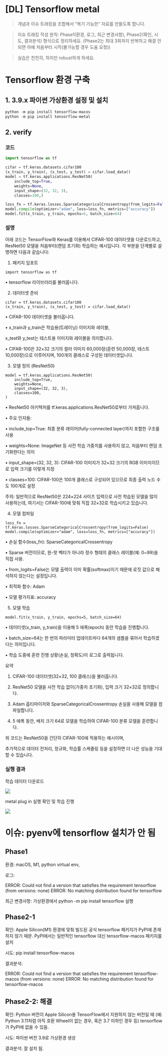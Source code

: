 # [DL] Tensorflow metal



> 개념과 이슈 트래킹을 조합해서 “복기 가능한” 자료를 만들도록 합니다.

> 이슈 트래킹 작성 원칙: Phase1(환경, 로그, 최근 변경사항), Phase2(확인, 시도, 결과분석) 형식으로 정리하세요. (Phase2는 최대 3회까지 반복하고 해결 안 되면 아예 처음부터 시작(불가능할 경우 도움 요청))

> 실습은 천천히, 하지만 robust하게 하세요. 



# Tensorflow 환경 구축

## 1. 3.9.x 파이썬 가상환경 설정 및 설치

```python
python -m pip install tensorflow-macos
python -m pip install tensorflow-metal
```

## 2. verify

### 코드

```python
import tensorflow as tf

cifar = tf.keras.datasets.cifar100
(x_train, y_train), (x_test, y_test) = cifar.load_data()
model = tf.keras.applications.ResNet50(
    include_top=True,
    weights=None,
    input_shape=(32, 32, 3),
    classes=100,)

loss_fn = tf.keras.losses.SparseCategoricalCrossentropy(from_logits=False)
model.compile(optimizer="adam", loss=loss_fn, metrics=["accuracy"])
model.fit(x_train, y_train, epochs=5, batch_size=64)
```

### 설명

아래 코드는 TensorFlow와 Keras를 이용해서 CIFAR-100 데이터셋을 다운로드하고, ResNet50 모델을 처음부터(랜덤 초기화) 학습하는 예시입니다. 각 부분을 단계별로 설명하면 다음과 같습니다:

1. 패키지 임포트

```plain text
import tensorflow as tf
```

•	tensorflow 라이브러리를 불러옵니다.

2. 데이터셋 준비

```plain text
cifar = tf.keras.datasets.cifar100
(x_train, y_train), (x_test, y_test) = cifar.load_data()
```

•	CIFAR-100 데이터셋을 불러옵니다.

•	x_train과 y_train은 학습용(트레이닝) 이미지와 레이블,

x_test와 y_test는 테스트용 이미지와 레이블을 의미합니다.

•	CIFAR-100은 32×32 크기의 컬러 이미지 60,000장(훈련 50,000장, 테스트 10,000장)으로 이루어지며, 100개의 클래스로 구성된 데이터셋입니다.

3. 모델 정의 (ResNet50)

```plain text
model = tf.keras.applications.ResNet50(
    include_top=True,
    weights=None,
    input_shape=(32, 32, 3),
    classes=100,
)
```

•	ResNet50 아키텍처를 tf.keras.applications.ResNet50로부터 가져옵니다.

•	주요 인자들:

•	include_top=True: 최종 분류 레이어(fully-connected layer)까지 포함한 구조를 사용

•	weights=None: ImageNet 등 사전 학습 가중치를 사용하지 않고, 처음부터 랜덤 초기화한다는 의미

•	input_shape=(32, 32, 3): CIFAR-100 이미지가 32×32 크기의 RGB 이미지이므로 입력 크기를 이렇게 지정

•	classes=100: CIFAR-100은 100개 클래스로 구성되어 있으므로 최종 출력 노드 수도 100개로 설정

주의: 일반적으로 ResNet50은 224×224 사이즈 입력으로 사전 학습된 모델을 많이 사용하는데, 여기서는 CIFAR-100에 맞춰 직접 32×32로 학습시키고 있습니다.

4. 모델 컴파일

```plain text
loss_fn = tf.keras.losses.SparseCategoricalCrossentropy(from_logits=False)
model.compile(optimizer="adam", loss=loss_fn, metrics=["accuracy"])
```

•	손실 함수(loss_fn): SparseCategoricalCrossentropy

•	Sparse 버전이므로, 원-핫 벡터가 아니라 정수 형태의 클래스 레이블(예: 0~99)을 직접 사용.

•	from_logits=False는 모델 출력이 이미 확률(softmax)이기 때문에 로짓 값으로 해석하지 않는다는 설정입니다.

•	최적화 함수: Adam

•	모델 평가지표: accuracy

5. 모델 학습

```plain text
model.fit(x_train, y_train, epochs=5, batch_size=64)
```

•	데이터셋(x_train, y_train)을 이용해 5 에폭(epoch) 동안 학습을 진행합니다.

•	batch_size=64는 한 번의 파라미터 업데이트마다 64개의 샘플을 묶어서 학습하겠다는 의미입니다.

•	학습 도중에 훈련 진행 상황(손실, 정확도)이 로그로 출력됩니다.

요약

1.	CIFAR-100 데이터셋(32×32, 100 클래스)을 불러옵니다.

2.	ResNet50 모델을 사전 학습 없이(가중치 초기화), 입력 크기 32×32로 정의합니다.

3.	Adam 옵티마이저와 SparseCategoricalCrossentropy 손실을 사용해 모델을 컴파일합니다.

4.	5 에폭 동안, 배치 크기 64로 모델을 학습하여 CIFAR-100 분류 모델을 훈련합니다.

위 코드는 ResNet50을 간단히 CIFAR-100에 적용하는 예시이며,

추가적으로 데이터 전처리, 정규화, 학습률 스케줄링 등을 설정하면 더 나은 성능을 기대할 수 있습니다.

### 실행 결과

학습 데이터 다운로드

![](https://prod-files-secure.s3.us-west-2.amazonaws.com/a79cc0c1-f77b-45c6-af98-ce249dc64875/5f846457-bdb1-4d02-abc3-43007f914684/Screenshot_2025-03-03_at_11.04.07_PM.png?X-Amz-Algorithm=AWS4-HMAC-SHA256&X-Amz-Content-Sha256=UNSIGNED-PAYLOAD&X-Amz-Credential=ASIAZI2LB466QKQUDAHJ%2F20250317%2Fus-west-2%2Fs3%2Faws4_request&X-Amz-Date=20250317T110524Z&X-Amz-Expires=3600&X-Amz-Security-Token=IQoJb3JpZ2luX2VjEOr%2F%2F%2F%2F%2F%2F%2F%2F%2F%2FwEaCXVzLXdlc3QtMiJHMEUCIQDYZCeHGD0fi715OpZE2cQTG3ar1E2DzhzxCq%2BkjaAJyAIga%2BSV6sCwRzjCjG%2Bukl3oA9%2BXRL8WRzHCfxGaOQfDKmUq%2FwMIQxAAGgw2Mzc0MjMxODM4MDUiDLEmzCEuClI15r3YWircA1iIKhhCSU0%2FRvfZyClsjDewD3Gtv83w5SJ5UQ9RAEY1HeCfsinpwO0qt8WDK83mTLjaWkdK8B3IUFv5otP83Z0yAwiTeyQPpe%2Bf9Nv6Mk6L0PC4LAYylAdX9AHmJyy1C28d5J9xWKCEwwY1q4k7nvVIkfOHAF5Oq%2FuNi6aOH%2BodYIFKIT7RVRNSWF47MMUVyZQA9eg10lcfAX1qitFc6n78Mzl29YBmkzLz5vqcoovxSLI1HZhQ8wvkcB66XFkhAXV7DBJw1Q8pvgb%2FgOc2VYJXIZjk%2Fy%2FnUnJZveHQGygrBjqjzkf1wzHMbh66IzsAv6KNcInyBuvaAKUiSTj52lIKxb16Ed9c%2BOj5NnKC69nvvH08f95OlbreDrGUverkAb5H8WPAHCT0gVOKgGZgiKhJe7aBfvzAK8lzR9td9wvcf6H4VTeSg%2B9GfYFO5we1WwnpSlpYALnstvoGENjs%2FONDO00jP7%2FR2JgKWKxtToM8jcaLKIvFKZukE%2BnH6AJx3PvrF5yx0IcW9M1q4h3KO7HOb1Ot%2BrKEgadxGR%2Fzu7LOBWKPr1Hqa4AEdlU%2FUeo9tsgL9TjlpzesxVjyxZ4qTg278zI1Qwp5vFJFbcSDaROh80Ry954rg9GiAAx9MP7s374GOqUBTjRpeghh2WuYBNF7q1WI%2F6xGe5YeH4zI6OLD5726%2BCWiQ4MWu2a6rqHtJO%2Bo4Z29q7wHioX7GvvyFkE2CyIhY8KAHKvD%2FneMS6293qeGzqgea2hZP7r5h9DzyegZTcohi6glXjiWjv3kxqfwmN6ZN5VCrRWyeDJ8S1L9%2FnrDEeeV53stptWKASZ%2B5P%2BReQBItaMA%2BXNMmiRcLOk99ONP%2FMLDH2nV&X-Amz-Signature=e50b586c613f1ce2660902e7d308ff7ef935a0815a873837188c4e782351bf51&X-Amz-SignedHeaders=host&x-id=GetObject)

metal plug in 실행 확인 및 학습 진행

![](https://prod-files-secure.s3.us-west-2.amazonaws.com/a79cc0c1-f77b-45c6-af98-ce249dc64875/30e809d3-ade8-4866-ac41-fd1574d85dae/Screenshot_2025-03-03_at_11.08.27_PM.png?X-Amz-Algorithm=AWS4-HMAC-SHA256&X-Amz-Content-Sha256=UNSIGNED-PAYLOAD&X-Amz-Credential=ASIAZI2LB466QKQUDAHJ%2F20250317%2Fus-west-2%2Fs3%2Faws4_request&X-Amz-Date=20250317T110524Z&X-Amz-Expires=3600&X-Amz-Security-Token=IQoJb3JpZ2luX2VjEOr%2F%2F%2F%2F%2F%2F%2F%2F%2F%2FwEaCXVzLXdlc3QtMiJHMEUCIQDYZCeHGD0fi715OpZE2cQTG3ar1E2DzhzxCq%2BkjaAJyAIga%2BSV6sCwRzjCjG%2Bukl3oA9%2BXRL8WRzHCfxGaOQfDKmUq%2FwMIQxAAGgw2Mzc0MjMxODM4MDUiDLEmzCEuClI15r3YWircA1iIKhhCSU0%2FRvfZyClsjDewD3Gtv83w5SJ5UQ9RAEY1HeCfsinpwO0qt8WDK83mTLjaWkdK8B3IUFv5otP83Z0yAwiTeyQPpe%2Bf9Nv6Mk6L0PC4LAYylAdX9AHmJyy1C28d5J9xWKCEwwY1q4k7nvVIkfOHAF5Oq%2FuNi6aOH%2BodYIFKIT7RVRNSWF47MMUVyZQA9eg10lcfAX1qitFc6n78Mzl29YBmkzLz5vqcoovxSLI1HZhQ8wvkcB66XFkhAXV7DBJw1Q8pvgb%2FgOc2VYJXIZjk%2Fy%2FnUnJZveHQGygrBjqjzkf1wzHMbh66IzsAv6KNcInyBuvaAKUiSTj52lIKxb16Ed9c%2BOj5NnKC69nvvH08f95OlbreDrGUverkAb5H8WPAHCT0gVOKgGZgiKhJe7aBfvzAK8lzR9td9wvcf6H4VTeSg%2B9GfYFO5we1WwnpSlpYALnstvoGENjs%2FONDO00jP7%2FR2JgKWKxtToM8jcaLKIvFKZukE%2BnH6AJx3PvrF5yx0IcW9M1q4h3KO7HOb1Ot%2BrKEgadxGR%2Fzu7LOBWKPr1Hqa4AEdlU%2FUeo9tsgL9TjlpzesxVjyxZ4qTg278zI1Qwp5vFJFbcSDaROh80Ry954rg9GiAAx9MP7s374GOqUBTjRpeghh2WuYBNF7q1WI%2F6xGe5YeH4zI6OLD5726%2BCWiQ4MWu2a6rqHtJO%2Bo4Z29q7wHioX7GvvyFkE2CyIhY8KAHKvD%2FneMS6293qeGzqgea2hZP7r5h9DzyegZTcohi6glXjiWjv3kxqfwmN6ZN5VCrRWyeDJ8S1L9%2FnrDEeeV53stptWKASZ%2B5P%2BReQBItaMA%2BXNMmiRcLOk99ONP%2FMLDH2nV&X-Amz-Signature=26e42515ee1a2000804fe4f7e8ae9f26987c5d91d9b23f7dd9f9219080840362&X-Amz-SignedHeaders=host&x-id=GetObject)

# 이슈: pyenv에 tensorflow 설치가 안 됨

## Phase1

환경: macOS, M1, python virtual env, 

로그: 

ERROR: Could not find a version that satisfies the requirement tensorflow (from versions: none)
ERROR: No matching distribution found for tensorflow

최근 변경사항: 가상환경에서  python -m pip install tensorflow 실행

## Phase2-1

확인: Apple Silicon(M1) 환경에 맞춰 빌드된 공식 tensorflow 패키지가 PyPI에 존재하지 않기 때문. PyPI에서는 일반적인 tensorflow 대신 tensorflow-macos 패키지를 설치

시도: pip install tensorflow-macos

결과분석:

ERROR: Could not find a version that satisfies the requirement tensorflow-macos (from versions: none)
ERROR: No matching distribution found for tensorflow-macos

## Phase2-2: 해결

확인: Python 버전이 Apple Silicon용 TensorFlow에서 지원하지 않는 버전일 때 (예: Python 3.11처럼 아직 호환 Wheel이 없는 경우, 혹은 3.7 이하인 경우 등) tensorflow가 PyPI에 없을 수 있음.

시도: 파이썬 버전 3.9로 가상환경 생성

결과분석: 잘 설치 됨.



